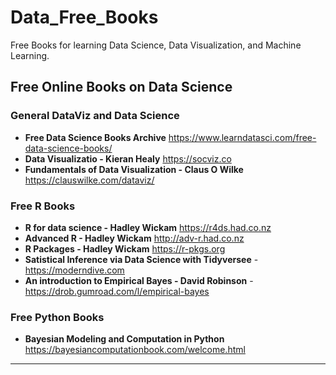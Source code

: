 # Data_Free_Books
Free Books for learning Data Science, Data Visualization, and Machine Learning.

## Free Online Books on Data Science

### General DataViz and Data Science
* **Free Data Science Books Archive** https://www.learndatasci.com/free-data-science-books/
* **Data Visualizatio - Kieran Healy** https://socviz.co
* **Fundamentals of Data Visualization - Claus O Wilke** https://clauswilke.com/dataviz/


### Free R Books
* **R for data science - Hadley Wickam** https://r4ds.had.co.nz
* **Advanced R - Hadley Wickam** http://adv-r.had.co.nz
* **R Packages - Hadley Wickam** https://r-pkgs.org
* **Satistical Inference via Data Science with Tidyversee** - https://moderndive.com
* **An introduction to Empirical Bayes - David Robinson** - https://drob.gumroad.com/l/empirical-bayes

### Free Python Books
* **Bayesian Modeling and Computation in Python** https://bayesiancomputationbook.com/welcome.html
* ****
